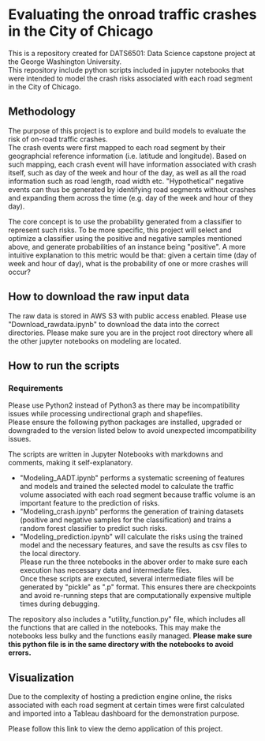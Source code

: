 # Evaluating the onroad traffic crashes in the City of Chicago
This is a repository created for DATS6501: Data Science capstone project at the George Washington University.<br>
This repository include python scripts included in jupyter notebooks that were intended to model the crash risks associated with each road segment in the City of Chicago.

## Methodology
The purpose of this project is to explore and build models to evaluate the risk of on-road traffic crashes.<br>
The crash events were first mapped to each road segment by their geographcial reference information (i.e. latitude and longitude). Based on such mapping, each crash event will have information associated with crash itself, such as day of the week and hour of the day, as well as all the road information such as road length, road width etc. "Hypothetical" negative events can thus be generated by identifying road segments without crashes and expanding them across the time (e.g. day of the week and hour of they day). 

The core concept is to use the probability generated from a classifier to represent such risks. To be more specific, this project will select and optimize a classifier using the positive and negative samples mentioned above, and generate probabilities of an instance being "positive". A more intuitive explanation to this metric would be that: given a certain time (day of week and hour of day), what is the probability of one or more crashes will occur?

## How to download the raw input data
The raw data is stored in AWS S3 with public access enabled. Please use "Download_rawdata.ipynb" to download the data into the correct directories. Please make sure you are in the project root directory where all the other jupyter notebooks on modeling are located.


## How to run the scripts
### Requirements
Please use Python2 instead of Python3 as there may be incompatibility issues while processing undirectional graph and shapefiles.<br>
Please ensure the following python packages are installed, upgraded or downgraded to the version listed below to avoid unexpected imcompatibility issues.<br>



The scripts are written in Jupyter Notebooks with markdowns and comments, making it self-explanatory.<br>
* "Modeling_AADT.ipynb" performs a systematic screening of features and models and trained the selected model to calculate the traffic volume associated with each road segment because traffic volume is an important feature to the prediction of risks.
* "Modeling_crash.ipynb" performs the generation of training datasets (positive and negative samples for the classification) and trains a random forest classifier to predict such risks.
* "Modeling_prediction.ipynb" will calculate the risks using the trained model and the necessary features, and save the results as csv files to the local directory.<br>
Please run the three notebooks in the abover order to make sure each execution has necessary data and intermediate files.<br>
Once these scripts are executed, several intermediate files will be generated by "pickle" as ".p" format. This ensures there are checkpoints and avoid re-running steps that are computationally expensive multiple times during debugging.

The repository also includes a "utility_function.py" file, which includes all the functions that are called in the notebooks. This may make the notebooks less bulky and the functions easily managed. **Please make sure this python file is in the same directory with the notebooks to avoid errors.**<br>

## Visualization
Due to the complexity of hosting a prediction engine online, the risks associated with each road segment at certain times were first calculated and imported into a Tableau dashboard for the demonstration purpose.

Please follow this link to view the demo application of this project.
